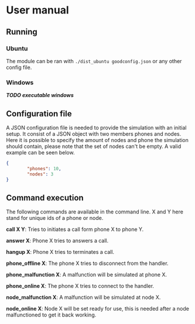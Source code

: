 # User manual

## Running
### Ubuntu
The module can be ran with `./dist_ubuntu goodconfig.json` or any other config file.
### Windows
***TODO executable windows***

## Configuration file
A JSON configuration file is needed to provide the simulation with an initial setup. It consist of a JSON object with two members phones and nodes. Here it is possible to specify the amount of nodes and phone the simulation should contain, please note that the set of nodes can't be empty. A valid example can be seen below.

```json
{
        "phones": 10,
        "nodes": 3
}
```

## Command execution
The following commands are available in the command line. X and Y here stand for unique ids of a phone or node.

**call X Y**:
Tries to initiates a call form phone X to phone Y. 

**answer X**:
Phone X tries to answers a call. 

**hangup X**:
Phone X tries to terminates a call.

**phone_offline X**:
The phone X tries to disconnect from the handler.

**phone_malfunction X**:
A malfunction will be simulated at phone X.

**phone_online X**:
The phone X tries to connect to the handler.

**node_malfunction X**:
A malfunction will be simulated at node X.

**node_online X**:
Node X will be set ready for use, this is needed after a node malfunctioned to get it back working.
